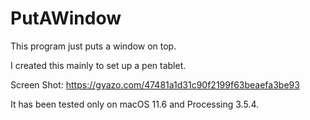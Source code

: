 # PutAWindow
This program just puts a window on top.

I created this mainly to set up a pen tablet.

Screen Shot:
https://gyazo.com/47481a1d31c90f2199f63beaefa3be93

It has been tested only on macOS 11.6 and Processing 3.5.4.
